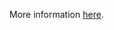 More information [here](https://docs.bridgecrew.io/docs/ensure-session-manager-data-is-encrypted-in-transit).

